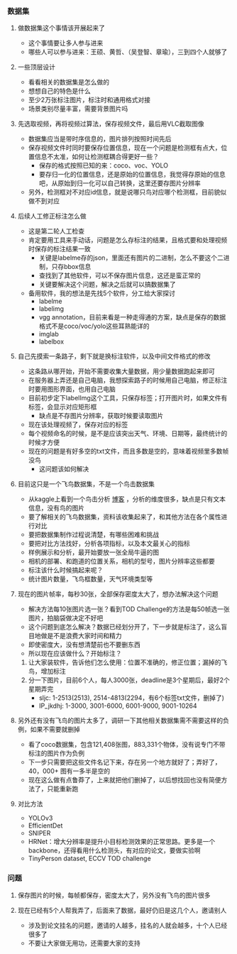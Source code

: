 ### 数据集
1. 做数据集这个事情该开展起来了
    * 这个事情要让多人参与进来
    * 哪些人可以参与进来：王硕、黄哲、（吴登智、章瑜），三到四个人就够了
2. 一些顶层设计
    * 看看相关的数据集是怎么做的
    * 想想自己的特色是什么
    * 至少2万张标注图片，标注时和通用格式对接
    * 场景类别尽量丰富，需要背景图片吗
2. 先选取视频，再将视频过算法，保存视频文件，最后用VLC截取图像
    * 数据集应当是带时序信息的，图片排列按照时间先后
    * 保存视频文件时同时要保存位置信息，现在一个问题是检测框有点大，位置信息不太准，如何让检测框耦合得更好一些？
        - 保存的格式按照已知的来：coco、voc、YOLO
        - 要存归一化的位置信息，还是原始的位置信息，我觉得存原始的信息吧，从原始到归一化可以自己转换，这里还要存图片分辨率
    * 另外，检测框对不对应id信息，就是说哪只鸟对应哪个检测框，目前貌似做不到对应
3. 后续人工修正标注怎么做
    - 这是第二轮人工检查
    - 肯定要用工具来手动话，问题是怎么存标注的结果，且格式要和处理视频时保存的标注结果一致
        * 关键是labelme存的json，里面还有图片的二进制，怎么不要这个二进制，只存bbox信息
        * 查找到了其他软件，可以不保存图片信息，这还是蛮正常的
        * 关键要解决这个问题，解决之后就可以搞数据集了
    * 备用软件，我的想法是先找5个软件，分工给大家探讨
        - labelme
        - labelimg
        - vgg annotation，目前来看是一种走得通的方案，缺点是保存的数据格式不是coco/voc/yolo这些耳熟能详的
        - imglab
        - labelbox
4. 自己先摸索一条路子，剩下就是换标注软件，以及中间文件格式的修改
    * 这条路从哪开始，开始不需要收集大量数据，用少量数据跑起来即可
    * 在服务器上弄还是自己电脑，我想探索路子的时候用自己电脑，修正标注时要用图形界面，也用自己电脑
    * 目前初步定下labelImg这个工具，只保存标签；打开图片时，如果文件有标签，会显示对应矩形框
        - 缺点是不存图片分辨率，获取时候要读取图片
    * 现在该处理视频了，保存对应的标签
    * 每个视频命名的时候，是不是应该突出天气、环境、日期等，最终统计的时候才方便
    * 现在的问题是有好多空的txt文件，而且多数是空的，意味着视频里多数帧没鸟
        - 这问题该如何解决
1. 目前这只是一个飞鸟数据集，不是一个鸟击数据集
    - 从kaggle上看到一个鸟击分析 [博客](https://www.kaggle.com/mayshen/a-bird-eye-view-of-bird-strikes) ，分析的维度很多，缺点是只有文本信息，没有鸟的图片
    - 要了解相关的飞鸟数据集，资料该收集起来了，和其他方法在各个属性进行对比
    - 要把数据集制作过程说清楚，有哪些困难和挑战
    - 要把对比方法找好，分析各项指标，以及本文最关心的指标
    - 样例展示和分析，最开始要放一张全局牛逼的图
    - 相机的部署、和跑道的位置关系，相机的型号，图片分辨率这些都要
    - 标注该什么时候搞起来呢？
    - 统计图片数量，飞鸟框数量，天气环境类型等
2. 现在的图片帧率，每秒30张，全部保存密度太大了，想办法解决这个问题
    - 解决方法每10张图片选一张？看到TOD Challenge的方法是每50帧选一张图片，拍脑袋做决定不好吧
    - 这个问题到底怎么解决？数据已经划分开了，下一步就是标注了，这么盲目地做是不是浪费大家时间和精力
    - 即使密度大，没有想清楚前也不要删东西
    - 所以现在应该做什么？开始标注？
    1. 让大家装软件，告诉他们怎么使用：位置不准确的，修正位置；漏掉的飞鸟，增加标注
    2. 分一下图片，目前6个人，每人3000张，deadline是3个星期后，最好2个星期弄完
        * sljc: 1-2513(2513), 2514-4813(2294，有6个标签txt文件，删掉了)
        * IP_jkdhj: 1-3000, 3001-6000, 6001-9000, 9001-10264

3. 另外还有没有飞鸟的图片太多了，调研一下其他相关数据集需不需要这样的负例，如果不需要就删掉
    - 看了coco数据集，包含121,408张图，883,331个物体，没有说专门不带标注的图片作为负例
    - 下一步只需要把这些文件名记下来，存在另一个地方就好了；弄好了，40，000+ 图有一多半是空的
    - 现在这么做有点鲁莽了，上来就把他们删掉了，以后想找回也没有简便方法了，只能重新跑

4. 对比方法
    - YOLOv3
    - EfficientDet
    - SNIPER
    - HRNet：增大分辨率是提升小目标检测效果的正常思路。更多是一个backbone，还得看用什么检测头，有对应的论文，要做实验啊
    - TinyPerson dataset, ECCV TOD challenge

### 问题
1. 保存图片的时候，每帧都保存，密度太大了，另外没有飞鸟的图片很多

2. 现在已经有5个人帮我弄了，后面来了数据，最好仍旧是这几个人，邀请别人
    - 涉及到论文挂名的问题，邀请的人越多，挂名的人就会越多，十个人已经很多了
    - 不要让大家做无用功，还需要大家的支持